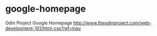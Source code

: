 # google-homepage
Odin Project Google Homepage 
http://www.theodinproject.com/web-development-101/html-css?ref=lnav
